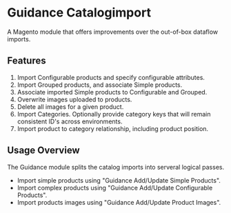 Guidance Catalogimport
===============================================

A Magento module that offers improvements over the out-of-box dataflow imports.


Features
-------------------------------------------------------

1. Import Configurable products and specify configurable attributes.
2. Import Grouped products, and associate Simple products.
2. Associate imported Simple products to Configurable and Grouped.
3. Overwrite images uploaded to products.
4. Delete all images for a given product.
4. Import Categories. Optionally provide category keys that will remain consistent ID's across environments.
5. Import product to category relationship, including product position.



Usage Overview
-------------------------------------------------------

The Guidance module splits the catalog imports into serveral logical passes.

- Import simple products using "Guidance Add/Update Simple Products".
- Import complex products using "Guidance Add/Update Configurable Products".
- Import products images using "Guidance Add/Update Product Images".

